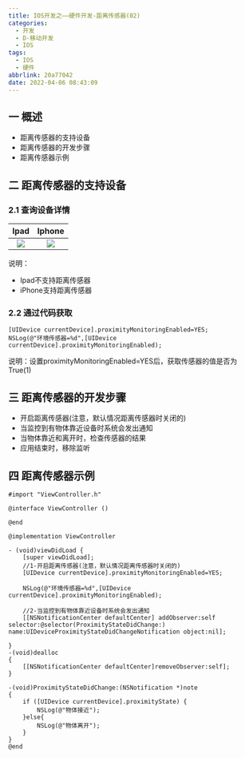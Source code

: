 ```yaml
---
title: IOS开发之——硬件开发-距离传感器(02)
categories:
  - 开发
  - D-移动开发
  - IOS
tags:
  - IOS
  - 硬件
abbrlink: 20a77042
date: 2022-04-06 08:43:09
---
```

## 一 概述

* 距离传感器的支持设备
* 距离传感器的开发步骤
* 距离传感器示例

<!--more-->

## 二 距离传感器的支持设备

### 2.1 查询设备详情

|  Ipad  | Iphone |
| :----: | :----: |
| ![][1] | ![][2] |

说明：

* Ipad不支持距离传感器
* iPhone支持距离传感器

### 2.2 通过代码获取

```
[UIDevice currentDevice].proximityMonitoringEnabled=YES;
NSLog(@"环境传感器=%d",[UIDevice currentDevice].proximityMonitoringEnabled);
```

说明：设置proximityMonitoringEnabled=YES后，获取传感器的值是否为True(1)

## 三 距离传感器的开发步骤

* 开启距离传感器(注意，默认情况距离传感器时关闭的)
* 当监控到有物体靠近设备时系统会发出通知
* 当物体靠近和离开时，检查传感器的结果
* 应用结束时，移除监听

## 四 距离传感器示例

```
#import "ViewController.h"

@interface ViewController ()

@end

@implementation ViewController

- (void)viewDidLoad {
    [super viewDidLoad];
    //1-开启距离传感器(注意，默认情况距离传感器时关闭的)
    [UIDevice currentDevice].proximityMonitoringEnabled=YES;
    
    NSLog(@"环境传感器=%d",[UIDevice currentDevice].proximityMonitoringEnabled);
    
    //2-当监控到有物体靠近设备时系统会发出通知
    [[NSNotificationCenter defaultCenter] addObserver:self selector:@selector(ProximityStateDidChange:) name:UIDeviceProximityStateDidChangeNotification object:nil];
    
}
-(void)dealloc
{
    [[NSNotificationCenter defaultCenter]removeObserver:self];
}

-(void)ProximityStateDidChange:(NSNotification *)note
{
    if ([UIDevice currentDevice].proximityState) {
        NSLog(@"物体接近");
    }else{
        NSLog(@"物体离开");
    }
}
@end
```



[1]:https://cdn.staticaly.com/gh/PGzxc/CDN/master/blog-ios/ios-device-02-ipad-sensor.png
[2]:https://cdn.staticaly.com/gh/PGzxc/CDN/master/blog-ios/ios-device-02-iphone-sensor.png